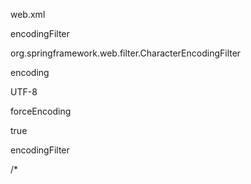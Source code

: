 web.xml

<filter>

<filter-name>encodingFilter</filter-name>

<filter-class>

org.springframework.web.filter.CharacterEncodingFilter     

</filter-class>

<init-param>

<param-name>encoding</param-name>   

<param-value>UTF-8</param-value>

</init-param>

<init-param>

<param-name>forceEncoding</param-name>  

<param-value>true</param-value>

</init-param>

</filter>    

 

<filter-mapping>

<filter-name>encodingFilter</filter-name>

<url-pattern>/*</url-pattern>                 

</filter-mapping>

